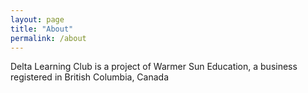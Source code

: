 ```yaml
---
layout: page
title: "About"
permalink: /about
---
```

Delta Learning Club is a project of Warmer Sun Education, a business registered in British Columbia, Canada